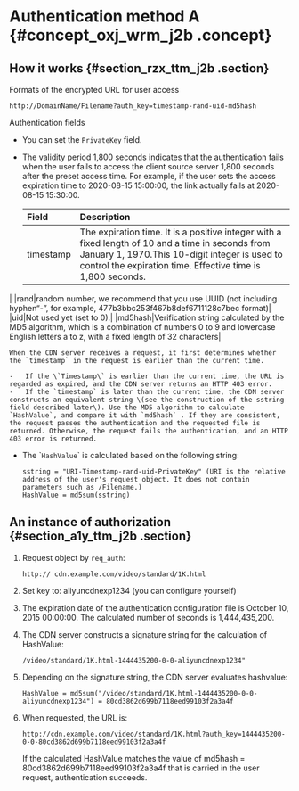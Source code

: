 # Authentication method A {#concept_oxj_wrm_j2b .concept}

## How it works {#section_rzx_ttm_j2b .section}

Formats of the encrypted URL for user access

```
http://DomainName/Filename?auth_key=timestamp-rand-uid-md5hash
```

Authentication fields

-   You can set the `PrivateKey` field.
-   The validity period 1,800 seconds indicates that the authentication fails when the user fails to access the client source server 1,800 seconds after the preset access time. For example, if the user sets the access expiration time to 2020-08-15 15:00:00, the link actually fails at 2020-08-15 15:30:00.

    |Field|Description|
    |:----|:----------|
    |timestamp|The expiration time. It is a positive integer with a fixed length of 10 and a time in seconds from January 1, 1970.This 10-digit integer is used to control the expiration time. Effective time is 1,800 seconds.

|
    |rand|random number, we recommend that you use UUID \(not including hyphen“-”, for example, 477b3bbc253f467b8def6711128c7bec format\)|
    |uid|Not used yet \(set to 0\).|
    |md5hash|Verification string calculated by the MD5 algorithm, which is a combination of numbers 0 to 9 and lowercase English letters a to z, with a fixed length of 32 characters|

    When the CDN server receives a request, it first determines whether the `timestamp` in the request is earlier than the current time.

    -   If the \`Timestamp\` is earlier than the current time, the URL is regarded as expired, and the CDN server returns an HTTP 403 error.
    -   If the `timestamp` is later than the current time, the CDN server constructs an equivalent string \(see the construction of the sstring field described later\). Use the MD5 algorithm to calculate `HashValue`, and compare it with `md5hash` . If they are consistent, the request passes the authentication and the requested file is returned. Otherwise, the request fails the authentication, and an HTTP 403 error is returned.
-   The \``HashValue`\` is calculated based on the following string:

    ```
    sstring = "URI-Timestamp-rand-uid-PrivateKey" (URI is the relative address of the user's request object. It does not contain parameters such as /Filename.)
    HashValue = md5sum(sstring)
    ```


## An instance of authorization {#section_a1y_ttm_j2b .section}

1.  Request object by `req_auth`:

    ```
    http:// cdn.example.com/video/standard/1K.html
    ```

2.  Set key to: aliyuncdnexp1234 \(you can configure yourself\)
3.  The expiration date of the authentication configuration file is October 10, 2015 00:00:00. The calculated number of seconds is 1,444,435,200.
4.  The CDN server constructs a signature string for the calculation of HashValue:

    ```
    /video/standard/1K.html-1444435200-0-0-aliyuncdnexp1234"
    ```

5.  Depending on the signature string, the CDN server evaluates hashvalue:

    ```
    HashValue = md5sum("/video/standard/1K.html-1444435200-0-0-aliyuncdnexp1234") = 80cd3862d699b7118eed99103f2a3a4f
    ```

6.  When requested, the URL is:

    ```
    http://cdn.example.com/video/standard/1K.html?auth_key=1444435200-0-0-80cd3862d699b7118eed99103f2a3a4f
    ```

    If the calculated HashValue matches the value of md5hash = 80cd3862d699b7118eed99103f2a3a4f that is carried in the user request, authentication succeeds.


